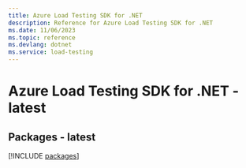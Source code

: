 ```yaml
---
title: Azure Load Testing SDK for .NET
description: Reference for Azure Load Testing SDK for .NET
ms.date: 11/06/2023
ms.topic: reference
ms.devlang: dotnet
ms.service: load-testing
---
```

# Azure Load Testing SDK for .NET - latest
## Packages - latest
[!INCLUDE [packages](load-testing-index.md)]